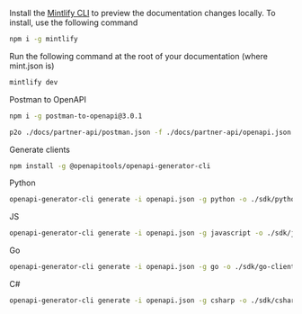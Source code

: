 Install the [Mintlify CLI](https://www.npmjs.com/package/mintlify) to preview the documentation changes locally. To install, use the following command

```bash
npm i -g mintlify
```

Run the following command at the root of your documentation (where mint.json is)

```bash
mintlify dev
```

Postman to OpenAPI

```bash
npm i -g postman-to-openapi@3.0.1
```

```bash
p2o ./docs/partner-api/postman.json -f ./docs/partner-api/openapi.json -o ./docs/partner-api/p2o.options.json
```

Generate clients

```bash
npm install -g @openapitools/openapi-generator-cli
```

Python

```bash
openapi-generator-cli generate -i openapi.json -g python -o ./sdk/python-client
```

JS

```bash
openapi-generator-cli generate -i openapi.json -g javascript -o ./sdk/javascript-client
```

Go

```bash
openapi-generator-cli generate -i openapi.json -g go -o ./sdk/go-client
```

C#

```bash
openapi-generator-cli generate -i openapi.json -g csharp -o ./sdk/csharp-client
```
